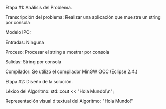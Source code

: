 Etapa #1: Análisis del Problema.

Transcripción del problema: Realizar una aplicación que muestre un string por consola

Modelo IPO:

Entradas: Ninguna

Proceso: Procesar el string a mostrar por consola

Salidas: String por consola

Compilador: Se utilizó el compilador MinGW GCC (Eclipse 2.4.)

Etapa #2: Diseño de la solución.

Léxico del Algoritmo: std::cout << "Hola Mundo!\n";

Representación visual ó textual del Algoritmo: "Hola Mundo!"
